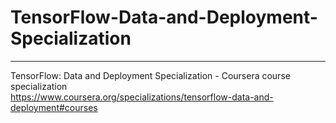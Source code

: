 # TensorFlow-Data-and-Deployment-Specialization
*************************************************************

TensorFlow: Data and Deployment Specialization - Coursera course specialization   
https://www.coursera.org/specializations/tensorflow-data-and-deployment#courses



